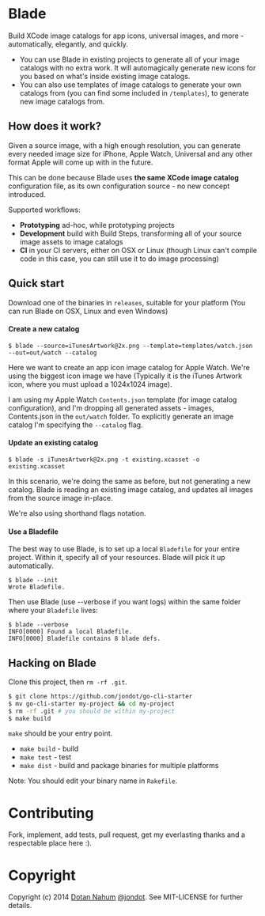 # Blade

Build XCode image catalogs for app icons, universal images, and more - automatically, elegantly, and quickly.



* You can use Blade in existing projects to generate all of your image catalogs with no extra work. It will automagically generate new icons for you based on what's inside existing image catalogs.
* You can also use templates of image catalogs to generate your own catalogs from (you can find some included in `/templates`), to generate new image catalogs from.


## How does it work?

Given a source image, with a high enough resolution, you can generate every needed image size for iPhone, Apple Watch, Universal and any other format Apple will come up with in the future. 

This can be done because Blade uses __the same XCode image catalog__ configuration file, as its own configuration source - no new concept introduced.


Supported workflows:

* __Prototyping__ ad-hoc, while prototyping projects
* __Development__ build with Build Steps, transforming all of your source image assets to image catalogs
* __CI__ in your CI servers, either on OSX or Linux (though Linux can't compile code in this case, you can still use it to do image processing)




## Quick start

Download one of the binaries in `releases`, suitable for your platform (You can run Blade on OSX, Linux and even Windows)

#### Create a new catalog

```
$ blade --source=iTunesArtwork@2x.png --template=templates/watch.json --out=out/watch --catalog
```

Here we want to create an app icon image catalog for Apple Watch. We're using the biggest icon image we have (Typically it is the iTunes Artwork icon, where you must upload a 1024x1024 image).

I am using my Apple Watch `Contents.json` template (for image catalog configuration), and I'm dropping all generated assets - images, Contents.json in the `out/watch` folder.
To explicitly generate an image catalog I'm specifying the `--catalog` flag.

#### Update an existing catalog

```
$ blade -s iTunesArtwork@2x.png -t existing.xcasset -o existing.xcasset
```

In this scenario, we're doing the same as before, but not generating a new catalog. Blade is reading an existing image catalog, and updates all images from the source image in-place.

We're also using shorthand flags notation.


#### Use a Bladefile

The best way to use Blade, is to set up a local `Bladefile` for your entire project. Within it, specify all of your resources. Blade will pick it up automatically.

```
$ blade --init
Wrote Bladefile.
```

Then use Blade (use --verbose if you want logs) within the same folder where your `Bladefile` lives:

```
$ blade --verbose
INFO[0000] Found a local Bladefile.
INFO[0000] Bladefile contains 8 blade defs.
```



## Hacking on Blade

Clone this project, then `rm -rf .git`.

```bash
$ git clone https://github.com/jondot/go-cli-starter
$ mv go-cli-starter my-project && cd my-project
$ rm -rf .git # you should be within my-project
$ make build
```

`make` should be your entry point.

* `make build` - build
* `make test` - test
* `make dist` - build and package binaries for multiple platforms

Note: You should edit your binary name in `Rakefile`.


# Contributing

Fork, implement, add tests, pull request, get my everlasting thanks and a respectable place here :).


# Copyright

Copyright (c) 2014 [Dotan Nahum](http://gplus.to/dotan) [@jondot](http://twitter.com/jondot). See MIT-LICENSE for further details.



